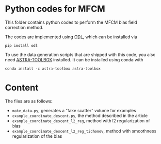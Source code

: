 Python codes for MFCM
=====================

This folder contains python codes to perform the MFCM bias field correction method.

The codes are implemented using [ODL](https://github.com/odlgroup/odl), which can be installed via

    pip install odl

To use the data generation scripts that are shipped with this code, you also need [ASTRA-TOOLBOX](https://github.com/astra-toolbox/astra-toolbox) installed. It can be installed using conda with

    conda install -c astra-toolbox astra-toolbox

Content
=======

The files are as follows:

* `make_data.py`, generates a "fake scatter" volume for examples
* `example_coordinate_descent.py`, the method described in the article
* `example_coordinate_descent_l2_reg`, method with l2 regularization of bias
* `example_coordinate_descent_l2_reg_tichonov`, method with smoothness regularization of the bias
